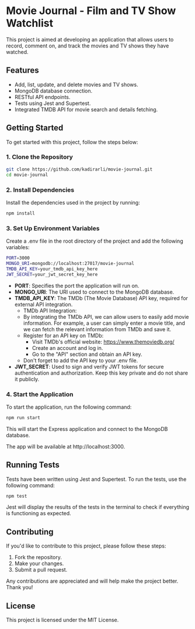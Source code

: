 # Movie Journal - Film and TV Show Watchlist

This project is aimed at developing an application that allows users to record, comment on, and track the movies and TV shows they have watched.

## Features

- Add, list, update, and delete movies and TV shows.
- MongoDB database connection.
- RESTful API endpoints.
- Tests using Jest and Supertest.
- Integrated TMDB API for movie search and details fetching.

## Getting Started

To get started with this project, follow the steps below:

### 1. Clone the Repository

```bash
git clone https://github.com/kadirarli/movie-journal.git
cd movie-journal
```

### 2. Install Dependencies
Install the dependencies used in the project by running:

```bash
npm install
```

### 3. Set Up Environment Variables
Create a .env file in the root directory of the project and add the following variables:

```bash
PORT=3000
MONGO_URI=mongodb://localhost:27017/movie-journal
TMDB_API_KEY=your_tmdb_api_key_here
JWT_SECRET=your_jwt_secret_key_here
```
- **PORT**: Specifies the port the application will run on.
- **MONGO_URI**: The URI used to connect to the MongoDB database.
- **TMDB_API_KEY**: The TMDb (The Movie Database) API key, required for external API integration.
  - TMDb API Integration:
  - By integrating the TMDb API, we can allow users to easily add movie information. For example, a user can simply enter a movie title, and we can fetch the relevant information from TMDb and save it.
  - Register for an API key on TMDb:
    - Visit TMDb's official website: https://www.themoviedb.org/
    - Create an account and log in.
    - Go to the "API" section and obtain an API key.
  - Don't forget to add the API key to your .env file.
- **JWT_SECRET**: Used to sign and verify JWT tokens for secure authentication and authorization. Keep this key private and do not share it publicly.

### 4. Start the Application
To start the application, run the following command:

```bash
npm run start
```

This will start the Express application and connect to the MongoDB database.

The app will be available at http://localhost:3000.

## Running Tests
Tests have been written using Jest and Supertest. To run the tests, use the following command:

```bash
npm test
```

Jest will display the results of the tests in the terminal to check if everything is functioning as expected.

## Contributing
If you'd like to contribute to this project, please follow these steps:

1. Fork the repository.
2. Make your changes.
3. Submit a pull request.

Any contributions are appreciated and will help make the project better. Thank you!

## License
This project is licensed under the MIT License.